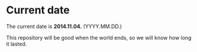 # Current date

The current date is **2014.11.04.** (YYYY.MM.DD.)

This repository will be good when the world ends, so we will know how long it lasted.